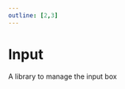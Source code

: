 ```yaml
---
outline: [2,3]
---
```

# Input

A library to manage the input box

<!--@include: ./autodoc/autodoc_client_functions.md-->